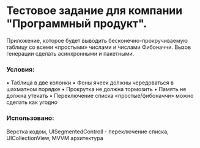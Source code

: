 # Тестовое задание для компании "Программный продукт". 

Приложение, которое будет выводить бесконечно-прокручиваемую таблицу со всеми «простыми» числами и числами Фибоначчи. Вызов генерации сделать асинхронными и пакетными.

### Условия: 
• Таблица в две колонки
• Фоны ячеек должны чередоваться в шахматном порядке 
• Прокрутка не должна тормозить
• Память не должна утекать
• Переключение списка «простые/фибоначчи» можно сделать как угодно

### Использовано:
Верстка кодом, UISegmentedControll - переключение списка, UICollectionView, MVVM архитектура
